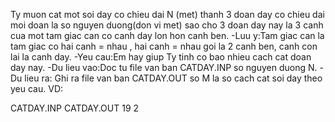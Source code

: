 Ty muon cat mot soi day co chieu dai N (met) thanh 3 doan day co chieu dai moi doan la so nguyen duong(don vi met) sao cho 3 doan day nay la 3 canh cua mot tam giac can co canh day lon hon canh ben.
-Luu y:Tam giac can la tam giac co hai canh = nhau , hai canh = nhau goi la 2 canh ben, canh con lai la canh day.
-Yeu cau:Em hay giup Ty tinh co bao nhieu cach cat doan day nay.
-Du lieu vao:Doc tu file van ban CATDAY.INP so nguyen duong N.
-Du lieu ra: Ghi ra file van ban CATDAY.OUT so M la so cach cat soi day theo yeu cau.
VD:

CATDAY.INP               CATDAY.OUT
19                       2